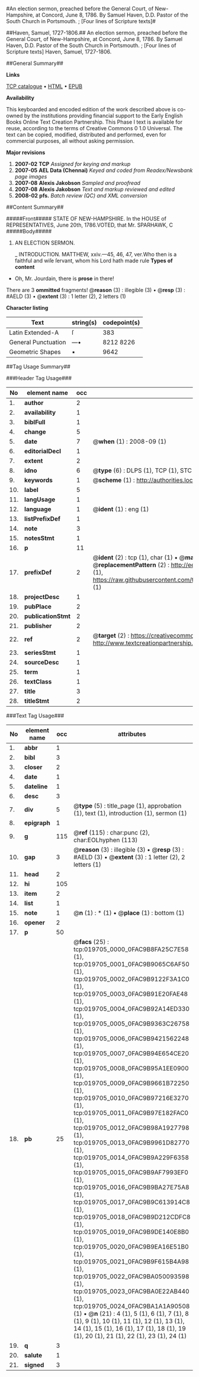 #An election sermon, preached before the General Court, of New-Hampshire, at Concord, June 8, 1786. By Samuel Haven, D.D. Pastor of the South Church in Portsmouth. ; [Four lines of Scripture texts]#

##Haven, Samuel, 1727-1806.##
An election sermon, preached before the General Court, of New-Hampshire, at Concord, June 8, 1786. By Samuel Haven, D.D. Pastor of the South Church in Portsmouth. ; [Four lines of Scripture texts]
Haven, Samuel, 1727-1806.

##General Summary##

**Links**

[TCP catalogue](http://www.ota.ox.ac.uk/tcp/)  • 
[HTML](http://tei.it.ox.ac.uk/tcp/Texts-HTML/free/N15/N15468.html)  • 
[EPUB](http://tei.it.ox.ac.uk/tcp/Texts-EPUB/free/N15/N15468.epub)

**Availability**

This keyboarded and encoded edition of the
	       work described above is co-owned by the institutions
	       providing financial support to the Early English Books
	       Online Text Creation Partnership. This Phase I text is
	       available for reuse, according to the terms of Creative
	       Commons 0 1.0 Universal. The text can be copied,
	       modified, distributed and performed, even for
	       commercial purposes, all without asking permission.

**Major revisions**

1. __2007-02__ __TCP__ *Assigned for keying and markup*
1. __2007-05__ __AEL Data (Chennai)__ *Keyed and coded from Readex/Newsbank page images*
1. __2007-08__ __Alexis Jakobson__ *Sampled and proofread*
1. __2007-08__ __Alexis Jakobson__ *Text and markup reviewed and edited*
1. __2008-02__ __pfs.__ *Batch review (QC) and XML conversion*

##Content Summary##

#####Front#####
STATE OF NEW-HAMPSHIRE.
In the HOUSE of REPRESENTATIVES, June 20th, 1786.VOTED, that Mr. SPARHAWK, C
#####Body#####

1. AN ELECTION SERMON.

    _ INTRODUCTION.
MATTHEW, xxiv.—45, 46, 47, ver.Who then is a faithful and wiſe ſervant, whom his Lord hath made rule
**Types of content**

  * Oh, Mr. Jourdain, there is **prose** in there!

There are 3 **ommitted** fragments! 
 @__reason__ (3) : illegible (3)  •  @__resp__ (3) : #AELD (3)  •  @__extent__ (3) : 1 letter (2), 2 letters (1)

**Character listing**


|Text|string(s)|codepoint(s)|
|---|---|---|
|Latin Extended-A|ſ|383|
|General Punctuation|—•|8212 8226|
|Geometric Shapes|▪|9642|

##Tag Usage Summary##

###Header Tag Usage###

|No|element name|occ|attributes|
|---|---|---|---|
|1.|__author__|2||
|2.|__availability__|1||
|3.|__biblFull__|1||
|4.|__change__|5||
|5.|__date__|7| @__when__ (1) : 2008-09 (1)|
|6.|__editorialDecl__|1||
|7.|__extent__|2||
|8.|__idno__|6| @__type__ (6) : DLPS (1), TCP (1), STC (1), NOTIS (1), IMAGE-SET (1), EVANS-CITATION (1)|
|9.|__keywords__|1| @__scheme__ (1) : http://authorities.loc.gov/ (1)|
|10.|__label__|5||
|11.|__langUsage__|1||
|12.|__language__|1| @__ident__ (1) : eng (1)|
|13.|__listPrefixDef__|1||
|14.|__note__|3||
|15.|__notesStmt__|1||
|16.|__p__|11||
|17.|__prefixDef__|2| @__ident__ (2) : tcp (1), char (1)  •  @__matchPattern__ (2) : ([0-9\-]+):([0-9IVX]+) (1), (.+) (1)  •  @__replacementPattern__ (2) : http://eebo.chadwyck.com/downloadtiff?vid=$1&page=$2 (1), https://raw.githubusercontent.com/textcreationpartnership/Texts/master/tcpchars.xml#$1 (1)|
|18.|__projectDesc__|1||
|19.|__pubPlace__|2||
|20.|__publicationStmt__|2||
|21.|__publisher__|2||
|22.|__ref__|2| @__target__ (2) : https://creativecommons.org/publicdomain/zero/1.0/ (1), http://www.textcreationpartnership.org/docs/. (1)|
|23.|__seriesStmt__|1||
|24.|__sourceDesc__|1||
|25.|__term__|1||
|26.|__textClass__|1||
|27.|__title__|3||
|28.|__titleStmt__|2||


###Text Tag Usage###

|No|element name|occ|attributes|
|---|---|---|---|
|1.|__abbr__|1||
|2.|__bibl__|3||
|3.|__closer__|2||
|4.|__date__|1||
|5.|__dateline__|1||
|6.|__desc__|3||
|7.|__div__|5| @__type__ (5) : title_page (1), approbation (1), text (1), introduction (1), sermon (1)|
|8.|__epigraph__|1||
|9.|__g__|115| @__ref__ (115) : char:punc (2), char:EOLhyphen (113)|
|10.|__gap__|3| @__reason__ (3) : illegible (3)  •  @__resp__ (3) : #AELD (3)  •  @__extent__ (3) : 1 letter (2), 2 letters (1)|
|11.|__head__|2||
|12.|__hi__|105||
|13.|__item__|2||
|14.|__list__|1||
|15.|__note__|1| @__n__ (1) : * (1)  •  @__place__ (1) : bottom (1)|
|16.|__opener__|2||
|17.|__p__|50||
|18.|__pb__|25| @__facs__ (25) : tcp:019705_0000_0FAC9B8FA25C7E58 (1), tcp:019705_0001_0FAC9B9065C6AF50 (1), tcp:019705_0002_0FAC9B9122F3A1C0 (1), tcp:019705_0003_0FAC9B91E20FAE48 (1), tcp:019705_0004_0FAC9B92A14ED330 (1), tcp:019705_0005_0FAC9B9363C26758 (1), tcp:019705_0006_0FAC9B9421562248 (1), tcp:019705_0007_0FAC9B94E654CE20 (1), tcp:019705_0008_0FAC9B95A1EE0900 (1), tcp:019705_0009_0FAC9B9661B72250 (1), tcp:019705_0010_0FAC9B97216E3270 (1), tcp:019705_0011_0FAC9B97E182FAC0 (1), tcp:019705_0012_0FAC9B98A1927798 (1), tcp:019705_0013_0FAC9B9961D82770 (1), tcp:019705_0014_0FAC9B9A229F6358 (1), tcp:019705_0015_0FAC9B9AF7993EF0 (1), tcp:019705_0016_0FAC9B9BA27E75A8 (1), tcp:019705_0017_0FAC9B9C613914C8 (1), tcp:019705_0018_0FAC9B9D212CDFC8 (1), tcp:019705_0019_0FAC9B9DE140E8B0 (1), tcp:019705_0020_0FAC9B9EA16E51B0 (1), tcp:019705_0021_0FAC9B9F615B4A98 (1), tcp:019705_0022_0FAC9BA050093598 (1), tcp:019705_0023_0FAC9BA0E22AB440 (1), tcp:019705_0024_0FAC9BA1A1A90508 (1)  •  @__n__ (21) : 4 (1), 5 (1), 6 (1), 7 (1), 8 (1), 9 (1), 10 (1), 11 (1), 12 (1), 13 (1), 14 (1), 15 (1), 16 (1), 17 (1), 18 (1), 19 (1), 20 (1), 21 (1), 22 (1), 23 (1), 24 (1)|
|19.|__q__|3||
|20.|__salute__|1||
|21.|__signed__|3||
